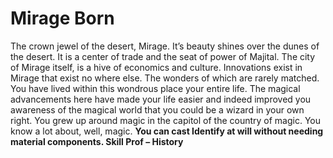Mirage Born
===========

The crown jewel of the desert, Mirage. It’s beauty shines over the dunes of the desert. It is a center of trade and the seat of power of Majital. The city of Mirage itself, is a hive of economics and culture. Innovations exist in Mirage that exist no where else. The wonders of which are rarely matched.  You have lived within this wondrous place your entire life. The magical advancements here have made your life easier and indeed improved you awareness of the magical world that you could be a wizard in your own right.  You grew up around magic in the capitol of the country of magic. You know a lot about, well, magic. **You can cast Identify at will without needing material components.  Skill Prof – History**
